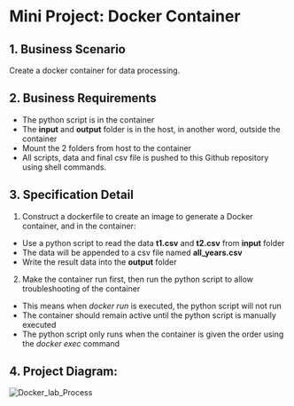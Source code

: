# Mini Project: Docker Container
## 1. Business Scenario
Create a docker container for data processing.

## 2. Business Requirements
- The python script is in the container
- The **input** and **output** folder is in the host, in another word, outside the container
- Mount the 2 folders from host to the container
- All scripts, data and final csv file is pushed to this Github repository using shell commands.

## 3. Specification Detail
1. Construct a dockerfile to create an image to generate a Docker container, and in the container:
- Use a python script to read the data **t1.csv** and **t2.csv** from **input** folder
- The data will be appended to a csv file named **all_years.csv**
- Write the result data into the **output** folder

2. Make the container run first, then run the python script to allow troubleshooting of the container
- This means when _docker run_ is executed, the python script will not run
- The container should remain active until the python script is manually executed
- The python script only runs when the container is given the order using the _docker exec_ command

## 4. Project Diagram:
![Docker_lab_Process](https://user-images.githubusercontent.com/74939090/191591390-3b93c7b8-a7c2-4dce-8f61-049a65102652.jpg)
